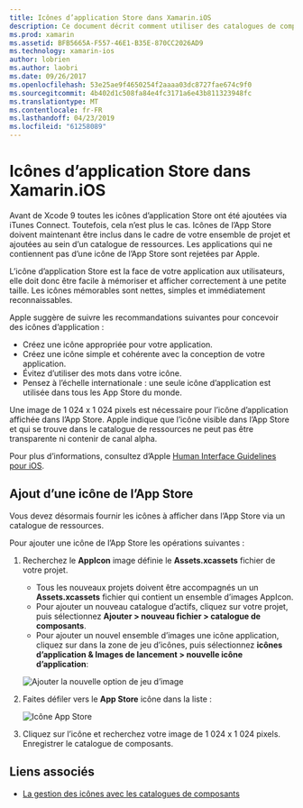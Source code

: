 ```yaml
---
title: Icônes d’application Store dans Xamarin.iOS
description: Ce document décrit comment utiliser des catalogues de composants pour gérer une icône de l’App Store pour une application Xamarin.iOS. Auparavant, les icônes de l’App Store ont été gérés avec iTunes Connect.
ms.prod: xamarin
ms.assetid: BFB5665A-F557-46E1-B35E-870CC2026AD9
ms.technology: xamarin-ios
author: lobrien
ms.author: laobri
ms.date: 09/26/2017
ms.openlocfilehash: 53e25ae9f4650254f2aaaa03dc8727fae674c9f0
ms.sourcegitcommit: 4b402d1c508fa84e4fc3171a6e43b811323948fc
ms.translationtype: MT
ms.contentlocale: fr-FR
ms.lasthandoff: 04/23/2019
ms.locfileid: "61258089"
---
```

# <a name="app-store-icons-in-xamarinios"></a>Icônes d’application Store dans Xamarin.iOS

Avant de Xcode 9 toutes les icônes d’application Store ont été ajoutées via iTunes Connect. Toutefois, cela n’est plus le cas. Icônes de l’App Store doivent maintenant être inclus dans le cadre de votre ensemble de projet et ajoutées au sein d’un catalogue de ressources. Les applications qui ne contiennent pas d’une icône de l’App Store sont rejetées par Apple.

L’icône d’application Store est la face de votre application aux utilisateurs, elle doit donc être facile à mémoriser et afficher correctement à une petite taille. Les icônes mémorables sont nettes, simples et immédiatement reconnaissables.

Apple suggère de suivre les recommandations suivantes pour concevoir des icônes d’application :

- Créez une icône appropriée pour votre application.
- Créez une icône simple et cohérente avec la conception de votre application.
- Évitez d’utiliser des mots dans votre icône.
- Pensez à l’échelle internationale : une seule icône d’application est utilisée dans tous les App Store du monde.

Une image de 1 024 x 1 024 pixels est nécessaire pour l’icône d’application affichée dans l’App Store.  Apple indique que l’icône visible dans l’App Store et qui se trouve dans le catalogue de ressources ne peut pas être transparente ni contenir de canal alpha.

Pour plus d’informations, consultez d’Apple [Human Interface Guidelines pour iOS](https://developer.apple.com/ios/human-interface-guidelines/icons-and-images/image-size-and-resolution/).

## <a name="adding-an-app-store-icon"></a>Ajout d’une icône de l’App Store

Vous devez désormais fournir les icônes à afficher dans l’App Store via un catalogue de ressources. 

Pour ajouter une icône de l’App Store les opérations suivantes :

1. Recherchez le **AppIcon** image définie le **Assets.xcassets** fichier de votre projet. 
    - Tous les nouveaux projets doivent être accompagnés un un **Assets.xcassets** fichier qui contient un ensemble d’images AppIcon.
    - Pour ajouter un nouveau catalogue d’actifs, cliquez sur votre projet, puis sélectionnez **Ajouter > nouveau fichier > catalogue de composants**.
    - Pour ajouter un nouvel ensemble d’images une icône application, cliquez sur dans la zone de jeu d’icônes, puis sélectionnez **icônes d’application & Images de lancement > nouvelle icône d’application**:
    
    ![Ajouter la nouvelle option de jeu d’image](app-store-icon-images/image1.png)

2. Faites défiler vers le **App Store** icône dans la liste :

    ![Icône App Store](app-store-icon-images/image2.png)

3. Cliquez sur l’icône et recherchez votre image de 1 024 x 1 024 pixels. Enregistrer le catalogue de composants.




## <a name="related-links"></a>Liens associés

- [La gestion des icônes avec les catalogues de composants](~/ios/app-fundamentals/images-icons/app-icons.md#managing)

